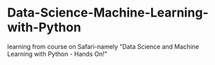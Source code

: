 # Data-Science-Machine-Learning-with-Python
learning from course on Safari-namely "Data Science and Machine Learning with Python - Hands On!"
